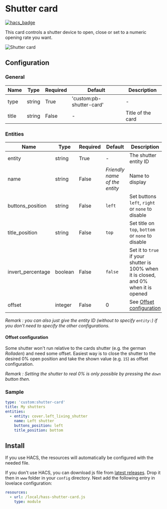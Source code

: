 # Shutter card

[![hacs_badge](https://img.shields.io/badge/HACS-Default-orange.svg?style=for-the-badge)](https://github.com/custom-components/hacs)

This card controls a shutter device to open, close or set to a numeric opening rate you want.

![Shutter card](https://github.com/Phreet/pb-shutter-card/blob/master/images/shutter-card.gif)

## Configuration

### General

| Name | Type | Required | Default | Description
| ---- | ---- | -------- | ------- | -----------
| type | string | True | 'custom:pb-shutter-card' | -
| title | string | False | - | Title of the card

### Entities

| Name | Type | Required | Default | Description
| ---- | ---- | -------- | ------- | -----------
| entity | string | True | - | The shutter entity ID
| name | string | False | _Friendly name of the entity_ | Name to display
| buttons_position | string | False | `left` | Set buttons `left`, `right` or `none` to disable
| title_position | string | False | `top` | Set title on `top`, `bottom` or `none` to disable
| invert_percentage | boolean | False | `false` | Set it to `true` if your shutter is 100% when it is closed, and 0% when it is opened
| offset | integer | False | 0 | See [Offset configuration](#offset-configuration)

_Remark : you can also just give the entity ID (without to specify `entity:`) if you don't need to specify the other configurations._

#### Offset configuration

Some shutter won't run relative to the cards shutter (e.g. the german _Rolladen_) and need some offset.
Easiest way is to close the shutter to the desired 0% open position and take the shown value (e.g. `15`) as offset configuration.

_Remark : Setting the shutter to real 0% is only possible by pressing the `down` button then._

### Sample

```yaml
type: 'custom:shutter-card'
title: My shutters
entities:
  - entity: cover.left_living_shutter
    name: Left shutter
    buttons_position: left
    title_position: bottom
```

## Install

If you use HACS, the resources will automatically be configured with the needed file.

If you don't use HACS, you can download js file from [latest releases](https://github.com/Phreet/pb-shutter-card/releases). Drop it then in `www` folder in your `config` directory. Next add the following entry in lovelace configuration:

```yaml
resources:
  - url: /local/hass-shutter-card.js
    type: module
```

